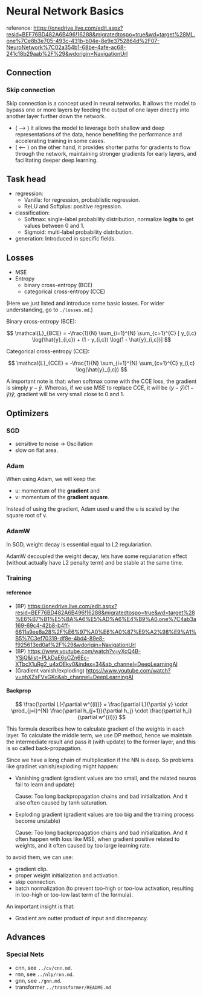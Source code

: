 # Neural Network Basics
reference: https://onedrive.live.com/edit.aspx?resid=BEF76BD482A6B496!16288&migratedtospo=true&wd=target%28ML.one%7Ce8b3e705-493c-431b-b04e-8e9e3752864d%2F07-NeuroNetwork%7C02a354b1-68be-4afe-ac68-241c18b29aab%2F%29&wdorigin=NavigationUrl

## Connection

### Skip connection
Skip connection is a concept used in neural networks. 
It allows the model to bypass one or more layers by feeding the output of one layer directly into another layer further down the network.
- ( --> ) it allows the model to leverage both shallow and deep representations of the data, hence benefiting the performance and accelerating training in some cases.
- ( <-- ) on the other hand, it provides shorter paths for gradients to flow through the network, maintaining stronger gradients for early layers, and facilitating deeper deep learning.


## Task head

- regression:
  - Vanilla: for regression, probablistic regression.
  - ReLU and Softplus: positive regression.
- classification:
  - Softmax: single-label probability distribution, normalize **logits** to get values between 0 and 1.
  - Sigmoid: multi-label probability distribution.
- generation: Introduced in specific fields.

  
## Losses
- MSE
- Entropy
    - binary cross-entropy (BCE)
    - categorical cross-entropy (CCE)

(Here we just listed and introduce some basic losses. For wider understanding, go to `./losses.md`.)

Binary cross-entropy (BCE):

$$
\mathcal{L}_{BCE} = -\frac{1}{N} \sum_{i=1}^{N} \sum_{c=1}^{C} [ y_{i,c} \log(\hat{y}_{i,c}) + (1 - y_{i,c}) \log(1 - \hat{y}_{i,c})]
$$

Categorical cross-entropy (CCE):

$$
\mathcal{L}_{CCE} = -\frac{1}{N} \sum_{i=1}^{N} \sum_{c=1}^{C} y_{i,c} \log(\hat{y}_{i,c})
$$

A important note is that: when softmax come with the CCE loss, the gradient is simply $y - \hat{y}$. Whereas, if we use MSE to replace CCE, 
it will be $(y - \hat{y})(1 - \hat{y})\hat{y}$, gradient will be very small close to 0 and 1. 


## Optimizers

### SGD
- sensitive to noise -> Oscillation
- slow on flat area.

### Adam
When using Adam, we will keep the:
- u: momentum of the **gradient** and 
- v: momentum of the **gradient square**.

Instead of using the gradient, Adam used u and the u is scaled by the square root of v.

### AdamW
In SGD, weight decay is essential equal to L2 regulariation.

AdamW decoupled the weight decay, lets have some regulariation effect (without actually have L2 penalty term) and be stable at the same time. 

### Training
#### reference
  - (BP) https://onedrive.live.com/edit.aspx?resid=BEF76BD482A6B496!16288&migratedtospo=true&wd=target%28%E6%B7%B1%E5%BA%A6%E5%AD%A6%E4%B9%A0.one%7C4ab3a169-69c4-42b8-b4ff-6611a9ee8a28%2F%E6%97%A0%E6%A0%87%E9%A2%98%E9%A1%B5%7C3ef70319-df8e-4bd4-89e8-f925613ed0af%2F%29&wdorigin=NavigationUrl
  - (BP) https://www.youtube.com/watch?v=yXcQ4B-YSjQ&list=PLkDaE6sCZn6Ec-XTbcX1uRg2_u4xOEky0&index=34&ab_channel=DeepLearningAI
  - (Gradient vanish/exploding)  https://www.youtube.com/watch?v=qhXZsFVxGKo&ab_channel=DeepLearningAI

#### Backprop

$$
\frac{\partial L}{\partial w^{(i)}} = \frac{\partial L}{\partial y} \cdot \prod_{j=i}^{N} \frac{\partial h_{j+1}}{\partial h_j} \cdot \frac{\partial h_i}{\partial w^{(i)}}
$$

This formula describes how to calculate gradient of the weights in each layer. 
To calculate the middle term, we use DP method, hence we maintain the intermediate result and pass it (with update) 
to the former layer, and this is so called back-propagation.

Since we have a long chain of multiplication if the NN is deep. So problems like gradinet vanish/exploding might happen:

- Vanishing gradient (gradient values are too small, and the related neuros fail to learn and update) 
  
  Cause: Too long backpropagation chains and bad initialization. And it also often caused by tanh saturation.

- Exploding gradient (gradient values are too big and the training process become unstable)
  
  Cause: Too long backpropagation chains and bad initialization. And it often happen with loss like MSE, when gradient positive related to weights, and it often caused by too large learning rate.

to avoid them, we can use:
- gradient clip.
- proper weight initialization and activation.
- skip connection.
- batch normalization (to prevent too-high or too-low activation, resulting in too-high or too-low last term of the formula).


An important insight is that:
- Gradient are outter product of input and discrepancy. 


## Advances

### Special Nets
- cnn, see `../cv/cnn.md`.
- rnn, see `../nlp/rnn.md`.
- gnn, see `./gnn.md`.
- transformer `../transformer/README.md`